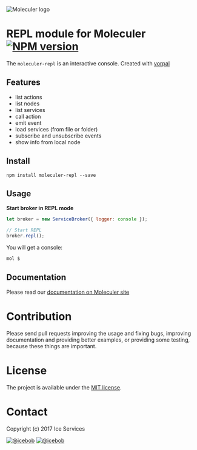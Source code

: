 ![Moleculer logo](http://moleculer.services/images/banner.png)

# REPL module for Moleculer [![NPM version](https://img.shields.io/npm/v/moleculer-repl.svg)](https://www.npmjs.com/package/moleculer-repl)

The `moleculer-repl` is an interactive console. Created with [vorpal](https://github.com/dthree/vorpal)

## Features
- list actions
- list nodes
- list services
- call action
- emit event
- load services (from file or folder)
- subscribe and unsubscribe events
- show info from local node

## Install
```
npm install moleculer-repl --save
```

## Usage

**Start broker in REPL mode**
```js
let broker = new ServiceBroker({ logger: console });

// Start REPL
broker.repl();
```

You will get a console:

```bash
mol $ 
```

## Documentation
Please read our [documentation on Moleculer site](http://moleculer.services/docs/moleculer-web.html)


# Contribution
Please send pull requests improving the usage and fixing bugs, improving documentation and providing better examples, or providing some testing, because these things are important.

# License
The project is available under the [MIT license](https://tldrlegal.com/license/mit-license).

# Contact
Copyright (c) 2017 Ice Services

[![@icebob](https://img.shields.io/badge/github-ice--services-green.svg)](https://github.com/ice-services) [![@icebob](https://img.shields.io/badge/twitter-Icebobcsi-blue.svg)](https://twitter.com/Icebobcsi)